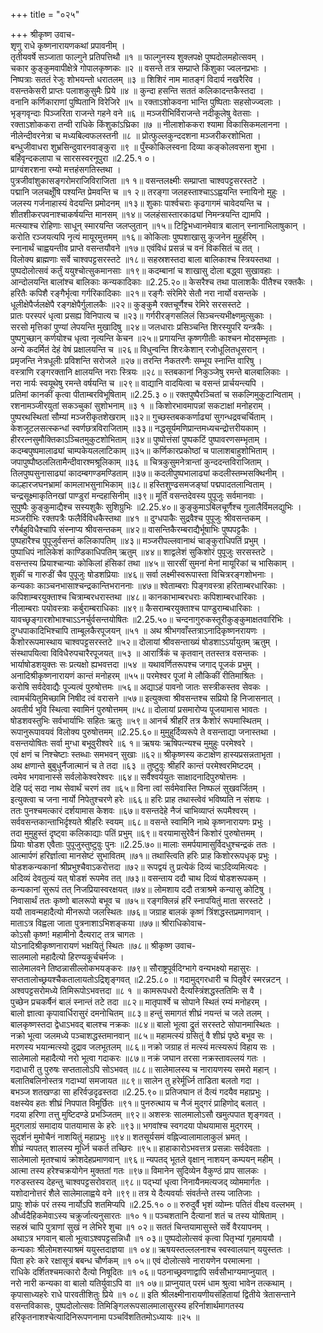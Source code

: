 +++
title = "०२५"

+++
श्रीकृष्ण उवाच-  
शृणु राधे कृष्णनारायणकथां प्रपावनीम् ।  
तृतीयवर्षे सञ्जाता फाल्गुने प्रतिपत्तिथौ ॥१ ॥
फाल्गुनस्य शुक्लपक्षे पुष्पदोलमहोत्सवम् ।  
चकार कुङ्कुमवापीक्षेत्रे गोपालकृष्णकः ॥२ ॥
वसन्ते तत्र सम्प्राप्ते किंशुका ज्वलनप्रभाः ।  
निष्पत्राः सततं रेजुः शोभयन्तो धरातलम् ॥३ ॥
शिशिरं नाम मातङ्गं विदार्य नखरैरिव ।  
वसन्तकेसरी प्राप्तः पलाशकुसुमैः प्रिये ॥४ ॥
कुन्दा हसन्ति सततं कलिकादन्तकैस्तदा ।  
वनानि कर्णिकाराणां पुष्पितानि विरेजिरे ॥५ ॥
रक्ताऽशोकवना भान्ति पुष्पिताः सहसोज्ज्वलाः ।  
भृङ्गवृन्दाः पिञ्जरिता राजन्ते गहने वने ॥६ ॥
मञ्जरीभिर्विराजन्ते नदीकूलेषु वेतसाः ।  
रक्ताऽशोककरा तन्वी राधिके किंशुकांऽघ्रिका ॥७ ॥
नीलाशोककरा श्यामा विकासिकमलानना ।  
नीलेन्दीवरनेत्रा च मध्यबिल्वफलस्तनी ॥८ ॥
प्रोत्फुल्लकुन्ददशना मञ्जरीकरशोभिता ।  
बन्धुजीवाधरा शुभ्रसिन्दुवारनवाङ्कुरा ॥९ ॥
पुँस्कोकिलस्वना दिव्या कङ्कोलवसना शुभा ।  
बर्हिवृन्दकलापा च सारसस्वरनूपुरा ॥2.25.१ ०।  
प्राग्वंशरशना रम्यो मत्तहंसगतिस्तथा ।  
पुत्रजीवांशुकासङ्गरोमराजिविराजिता ॥१ १॥
वसन्तलक्ष्मीः सम्प्राप्ता चाश्वपट्टसरस्तटे ।  
पद्मानि जलचक्षूँषि पश्यन्ति प्रेमवन्ति च ॥१ २॥
तरङ्गा जलहस्ताश्चाऽऽह्वयन्ति स्नायिनो मुहुः ।  
जलस्य गर्जनाहास्यं वेदयन्ति प्रमोदनम् ॥१३॥
शुकाः पार्श्वचराः कृढगागमं चावेदयन्ति च ।  
शीतशीकरपवनाश्चाकर्षयन्ति मानसम् ॥१४॥
जलहंसास्तारकाढ्यां निमन्त्रयन्ति द्यामपि ।  
मत्स्याश्च रोहिणाः साधून् स्मारयन्ति जलप्लुतान् ॥१५॥
टिट्टिभध्वानमेवात्र बालान् स्नानाभिलाषुकान् ।  
करोति रञ्जयत्यपि नृत्यं मायूरमुत्तमम् ॥१६॥
कोकिलाः पुष्पशाखासु कूजनेन मुहुर्हरिम् ।  
स्नानार्थं चाह्वयन्तीव प्राप्ते वसन्तयौवने ॥१७॥
एवंविधं प्रसन्नं च वनं विकसितं च तत् ।  
विलोक्य ब्राह्मणाः सर्वे चाश्वपट्टसरस्तटे ॥१८॥
सहस्रशस्तदा बाला बालिकाश्च स्त्रियस्तथा ।  
पुष्पदोलोत्सवं कर्तुं ययुश्चोत्सुकमानसाः ॥१९॥
कदम्बानां च शाखासु दोला बद्ध्वा सुखावहाः ।  
आन्दोलयन्ति बालांश्च बालिकाः कन्यकादिकाः ॥2.25.२०॥
केसरैश्च तथा पालाशकैः पीतैश्च रक्तकैः ।  
हरितैः कपिशै रङ्गैर्भृत्वा गर्गरिकादिकाः ॥२१॥
रङ्गैः संरेमिरे सेतौ नरा नार्यो वसन्तके ।  
धूलीक्षेपैर्जलक्षेपै रङ्गक्षेपैर्गुलालकैः ॥२२॥
कुङ्कुमै रक्तचूर्णैश्च रेमिरे सरसस्तटे ।  
प्रातः परस्परं धृत्वा प्रसह्य विनिपात्य च ॥२३॥
गर्गरीरङ्गसलिलं सिञ्चन्त्यभीक्ष्णमुत्सुकाः ।  
सरसो मृत्तिकां पुण्यां लेपयन्ति मुखादिषु ॥२४॥
जलधाराः प्रसिञ्चन्ति शिरस्युपरि यन्त्रकैः ।  
पुष्पगुच्छान् कर्णयोश्च धृत्वा नृत्यन्ति केचन ॥२५॥
प्रगायन्ति कृष्णगीतीः काश्चन मोदसम्भृताः ।  
अन्ये कदर्मितं देहं वेषं प्रक्षालयन्ति च ॥२६॥
विधुन्वन्ति शिरःकेशान् रजोधूलितधूसरान् ।  
प्रमृजन्ति नेत्रधूलीः प्रविशन्ति सरोजले ॥२७॥
तरन्ति नैकतरणैः सम्भूय स्नान्ति वारिषु ।  
वस्त्राणि रङ्गरक्तानि क्षालयन्ति नराः स्त्रियः ॥२८॥
स्तबकानां निकुञ्जेषु रमन्ते बालबालिकाः ।  
नरा नार्यः स्वयूथेषु रमन्ते वर्षयन्ति च ॥२९॥
वाद्यानि वादयित्वा च वसन्तं प्रार्चयन्त्यपि ।  
प्रतिमां कानकीं कृत्वा पीताम्बरविभूषिताम् ॥2.25.३ ०॥
रक्तपुष्पैरञ्चितां च सकल्गिमुकुटान्विताम् ।  
रशनामञ्जीरयुतां सकञ्चुकां सुशोभनाम् ॥३ १ ॥
किशोरभावमापन्नां सकटाक्षां मनोहराम् ।  
पुष्परथस्थितां सौम्यां मञ्जरीकृतशेखराम् ॥३२॥
गुच्छस्तबककर्णाढ्यां सुगन्धद्रवचर्चिताम् ।  
केशजूटलसत्स्कन्धां स्वर्णछत्रविराजिताम् ॥३३॥
नद्धसूर्यमणिप्रान्तमध्यचन्द्रोत्तरीयकाम् ।  
हीररत्नसुमौक्तिकाऽञ्चितमुकुटशोभिताम् ॥३४॥
पुष्पोत्तंसां पुष्पकटिं पुष्पावरणसम्भृताम् ।  
कदम्बपुष्पमालाढ्यां चाम्पकेयललाटिकाम् ॥३५॥
कर्णिकारप्रकोष्ठां च पालाशबाहुशोभिताम् ।  
जपापुष्पौष्ठललितामैन्दीवारश्मश्रूलिकाम् ॥३६ ॥
चित्रकुसुमनेत्रान्तां कुन्ददन्तविराजिताम् ।  
तिलपुष्पसुनासाढ्यां कादम्बगण्डमण्डिताम् ॥३७॥
कदलीपुष्पभालाढ्यां कदलीस्तम्भसक्थिनीम् ।  
काल्हारजघनभ्रामां कामलाभसुनाभिकाम् ॥३८॥
हस्तिशुण्ढसमजङ्घां पद्मपादतलान्विताम् ।  
चन्द्रसूक्ष्माकृतिनखां पाण्डुरां मन्दहासिनीम् ॥३९॥
मूर्तिं वसन्तदेवस्य पुपूजुः सर्वमानवाः ।  
सुपुष्पैः कुङ्कुमाद्यैश्च सस्यशुकैः सुशिग्रुभिः ॥2.25.४०॥
कुङ्कुमाऽबिलचूर्णैश्च गुलालैर्विमलद्युभिः ।  
मञ्जरीभिः रक्तपत्रैः फलैर्विविधकैस्तथा ॥४१ ॥
दुग्धपाकैः सुद्रवैश्च पुपूजुः श्रीवसन्तकम् ।  
रगैर्बहुविधैश्चापि संस्नाप्य श्रीवसन्तकम् ॥४२॥
वासन्तिकैरम्बराद्यैर्भूषाभिः पुष्पपट्टकैः ।  
पुष्पहारैश्च पुपूजुर्वसन्तं कलिकापतिम् ॥४३॥
मञ्जरीपल्लवानाथं चाङ्कुराधिपतिं प्रभुम् ।  
पुष्पाधिपं नालिकेशं काण्डिकाधिपतिम् ऋतुम् ॥४४॥
शाद्वलेशं सुकिशोरं पुपूजुः सरसस्तटे ।  
वसन्तस्य प्रियाश्चान्याः कोकिलां हंसिकां तथा ॥४५॥
सारसीं सुमनां मेनां मायूरिकां च भासिकाम् ।  
शुकीं च गारुडीं चैव पुपूजुः षोडशप्रियाः ॥४६॥
सर्वा लक्ष्मीस्वरूपास्ता विचित्ररङ्गशोभनाः ।  
कन्यकाः काञ्चनभासाश्चन्द्रकान्तिभराननाः ॥४७॥
श्वेताम्बराः पिङ्गवस्त्रा हरिताम्बरधारिकाः ।  
कपिशाम्बरयुक्ताश्च चित्राम्बरधरास्तथा ॥४८॥
कानकाभाम्बरधराः कपिशाम्बरधारिकाः ।  
नीलाम्बराः पयोवस्त्राः कर्बुराम्बराधिकाः ॥४९॥
कैसराम्बरयुक्ताश्च पाण्डुराम्बधारिकाः ।  
यावच्छृङ्गारशोभाश्चाऽऽनर्चुर्वसन्तयोषितः ॥2.25.५०॥
चन्दनागुरुकस्तूरीकुङ्कुमाक्षतवारिभिः ।  
दुग्धपाकादिभिश्चापि ताम्बूलकैरपूजयन् ॥५१ ॥
अथ श्रीभगवाँस्तत्राऽनादिकृष्णनरायणः ।  
कैशोररूपमास्थाय चाश्वपट्टसरस्तटे ॥५२॥
दोलायां श्रीवसन्ताख्यं षोडशाऽऽर्यायुतम् ऋतुम् ।  
संस्थापयित्वा विविधैरुपचारैरपूजयत् ॥५३ ॥
आरार्त्रिकं च कृतवान् ततस्तत्र वसन्तकः ।  
भार्याषोडशयुक्तः सः प्रत्यक्षो ह्यभवत्तदा ॥५४ ॥
यथावर्णितरूपश्च जगाद् पूजकं प्रभुम् ।  
अनादिश्रीकृष्णनारायणं कान्तं मनोहरम् ॥५५॥
परमेश्वर पूजां मे लौकिकीं रीतिमाश्रितः ।  
करोषि सर्वदेवाद्यैः पूज्यत्वं पुरुषोत्तमः ॥५६॥
अद्याऽहं पावनो जातः सस्त्रीकस्तव सेवकः ।  
त्वामर्चयितुमिच्छामि निषीद त्वं वरासने ॥५७॥
इत्युक्त्वा श्रीवसन्तश्च सप्रियो हि निजासनात् ।  
अवतीर्य भुवि स्थित्वा स्वामिनं पुरुषोत्तमम् ॥५८॥
दोलायां प्रसमारोप्य पूजयामास भावतः ।  
षोडशवस्तुभिः सर्वभार्याभिः सहितः ऋतुः ॥५९॥
आनर्च श्रीहरिं तत्र कैशोरं रूपमास्थितम् ।  
रूपानुरूपावयवं विलोक्य पुरुषोत्तमम् ॥2.25.६०॥
मुमुहुर्दिव्यरूपे ते वसन्ताद्या जनास्तथा ।  
वसन्तयोषितः सर्वा मुग्धा बभूवुरीश्वरे ॥६ १॥
ऋषयः ऋषिपत्न्यश्च मुमुहुः परमेश्वरे ।  
एवं क्षणं च निश्चेष्टाः स्तब्धाः समभवन् सुखाः ॥६२॥
श्रीकृष्णस्य कटाक्षेण हास्यप्रसन्नताभृता ।  
अथ क्षणान्ते बुबुधुर्नैजात्मानं च ते तदा ॥६३ ॥
तुष्टुवुः श्रीहरिं कान्तं परमेश्वरमिष्टदम् ।  
त्वमेव भगवानास्से सर्वलोकेश्वरेश्वरः ॥६४॥
सर्वैश्वर्ययुतः साक्षादनादिपुरुषोत्तमः ।  
देहि पद्ं सदा नाथ सेवार्थं चरणं तव ॥६५॥
विना त्वां सर्वमेवास्ति निष्फलं सुखवर्जितम् ।  
इत्युक्त्वा च जना नार्यो निपेतुश्चरणे हरेः ॥६६॥
हरिः प्राह तथास्त्वेवं भविष्यति न संशयः ।  
ततः पुनश्चमत्कारं दर्शयामास केशवः ॥६७॥
वसन्तदेहे नैजं चाभिव्याप्तं रूपमैश्वरम् ।  
सर्ववसन्तकान्ताभिर्दृश्यते श्रीहरिः स्वयम् ॥६८॥
वसन्ते स्वामिनि नाथे कृष्णनारायणः प्रभुः ।  
तदा मुमुहुस्तं दृष्ट्वा कलिकाद्याः पतिं प्रभुम् ॥६९॥
वरयामासुरेवैनं किशोरं पुरुषोत्तमम् ।  
प्रियाः षोडश एवैताः पुपूजुस्तुष्टुवुः पुनः ॥2.25.७०॥
मालाः समर्पयामासुर्विदधुश्चन्द्रकं ततः ।  
आत्मार्पणं हरिर्ज्ञात्वा मानसेष्टं सुभावितम् ॥७१॥
तथास्त्विति हरिः प्राह किशोररूपधृक् प्रभुः ।  
षोडशकन्यकानां श्रीप्रभुश्चैवाऽकरोत्तदा ॥७२॥
रूपद्वयं तु प्रत्येकं दिव्यं चाऽदिव्यमित्यदः ।  
अदिव्यं देवतुल्यं यत् षोडशं रूपमेव तत् ॥७३॥
वसन्ताय ददौ चाथ दिव्यं षोडशरूपकम् ।  
कन्यकानां सुरूपं तत् निजप्रियास्वरक्षयत् ॥७४॥
लोमशाय ददौ तत्राश्रमे कन्यासु कोटिषु ।  
निवासार्थं ततः कृष्णो बालरूपो बभूव च ॥७५॥
रङ्गक्लिन्नं हरिं स्नापयितुं माता सरस्तटे ।  
ययौ तावन्महादैत्यो मीनरूपो जलस्थितः ॥७६॥
जग्राह बालकं कृष्णं त्रिंशद्धस्तप्रमाणवान् ।  
माताऽत्र विह्वला जाता पुत्रनाशाऽभिशङ्कया ॥७७॥
श्रीराधिकोवाच-  
कोऽसौ कृष्ण! महामीनो दैत्यराट् तत्र चागतः ।  
योऽनादिश्रीकृष्णनारायणं भक्षयितुं स्थितः ॥७८॥
श्रीकृष्ण उवाच-  
सालमालो महादैत्यो हिरण्यकूर्चचर्मजः ।  
सालेमालवने तिष्ठन्नासील्लोकभयङ्करः ॥७९॥
सौराष्ट्रपूर्वदिग्भागे वन्यभक्ष्यो महासुरः ।  
सप्ततालोच्छ्रयश्चैकतालायतोऽद्रिशृङ्गवत् ॥2.25.८० ॥
गदामुद्गरधारी च पितृवैरं स्मरन्नटन् ।  
अश्वपट्टसरोमध्ये तिमिरूपोऽभवत्तदा ॥८ १ ॥
कामरूपधरो दैत्यस्त्रिंशद्धस्ततिमिः स वै ।  
पुच्छेन प्रचकर्षैनं बालं स्नान्तं तटे तदा ॥८२॥
मातृपार्श्वे च सोपाने स्थितं रम्यं मनोहरम् ।  
बालो ज्ञात्वा कृपावार्धिरासुरं दमनोचितम् ॥८३॥
हन्तुं समागतं शीघ्रं नयन्तं च जले तलम् ।  
बालकृष्णस्तदा द्वेधाऽभवद् बालश्च नक्रकः ॥८४॥
बालो भूत्वा द्रुतं सरस्तटे सोपानमास्थितः ।  
नक्रो भूत्वा जलमध्ये पञ्चाशद्धस्तमानवान् ॥८५॥
महामत्स्यं ग्रसितुं वै शीघ्रं पृष्ठे बभूव सः ।  
मरणस्य भयान्मत्स्यो दुद्राव जलभूतलम् ॥८६॥
नक्रो जग्राह तं मत्स्यं मत्स्यरूपं विहाय सः ।  
सालेमालो महादैत्यो नरो भूत्वा गदाकरः ॥८७॥
नक्रं जघान तरसा नक्रस्तावल्लयं गतः ।  
गदाधारी तु पुरुषः सप्ततालोऽपि सोऽभवत् ॥८८॥
सालेमालस्य च नारायणस्य समरो महान् ।  
बलातिबलिनोस्तत्र गदाभ्यां समजायत ॥८९॥
सालेन तु हरेर्मूर्ध्नि ताडिता बलतो गदा ।  
बभञ्ज शतखण्डा सा हरिर्वज्रदृढस्तदा ॥2.25.९०॥
प्रतिजघान तं दैत्यं गदयैव महाप्रभुः ।  
वक्षस्येव हतः शीघ्रं निपपात विमूर्छितः ॥९१॥
पुनरुत्थाय च नैजं मुद्गरं प्राहिणोद् बलात् ।  
गदया हरिणा तत्तु मुष्टिदण्डे प्रभञ्जितम् ॥९२॥
अशस्त्रः सालमालोऽसौ खमुत्पपात शृङ्गवत् ।  
मुद्गलाग्रं समादाय पातयामास के हरेः ॥९३॥
भगवांश्च स्वगदया पोथयामास मुद्गरम् ।  
सुदर्शनं मुमोचैनं नाशयितुं महाप्रभुः ॥९४॥
शतसूर्यसमं वह्निज्वालामालाकुलं भ्रमत् ।  
शीघ्रं न्यपतत् शालस्य मूर्ध्नि चकर्त तच्छिरः ॥९५॥
हाहाकारोऽभवत्तत्र प्रसन्नाः सर्वदेवताः ।  
सालेमालो मृतश्चायं क्रोशदेहप्रमाणवान् ॥९६॥
न्यपतद् भूतले वृक्षान् नाशयन् कम्पयन् महीम् ।  
आत्मा तस्य हरेश्चक्रयोगेन मुक्ततां गतः ॥९७॥
विमानेन सुदिव्येन वैकुण्ठं प्राप सालकः ।  
गरुडस्तस्य देहन्तु चाश्वपट्टसरोवरात् ॥९८॥
पद्भ्यां धृत्वा निनायैनमत्यजद् व्योममार्गतः ।  
यशोदानोत्तरं शैले सालेमालाह्वये वने ॥९९॥
तत्र ये दैत्यवर्याः संवर्तन्ते तस्य जातिजाः ।  
प्रापुः शोकं परं तस्य नार्योऽपि शतमिप्यपि ॥2.25.१० ०॥
रुरुदुर्वै भृशं व्योम्नः पतितं वीक्ष्य वल्लभम् ।  
और्ध्वदैहिकमेवाऽस्य चक्रुर्जात्यनुसारतः ॥१० १॥
पञ्चशतानि दैत्यानां शतं च तस्य योषिताम् ।  
सहस्रं चापि पुत्राणां सुखं न लेभिरे शुचा ॥१ ०२॥
सततं चिन्तयामासुस्ते सर्वे वैरयापनम् ।  
अथाऽत्र भगवान् बालो भूत्वाऽश्वपट्टसन्निधौ ॥१ ०३॥
पुष्पदोलोत्सवं कृत्वा पितृभ्यां गृहमाययौ ।  
कन्यकाः श्रीलोमशस्याश्रमं ययुस्तदाज्ञया ॥१ ०४॥
ऋषयस्तल्ललनाश्च स्वस्वालयान् ययुस्ततः ।  
पिता हरेः करे रक्षासूत्रं बबन्ध चौर्णकम् ॥१ ०५॥
एवं दोलोत्सवे नारायणेन परमात्मना ।  
राधिके दर्शितश्चमत्कारो दैत्यो निषूदितः ॥१ ०६॥
पठनाच्छ्रवणाद्वापि सर्वसौभाग्यमाप्नुयात् ।  
नरो नारी कन्यका वा बालो यतिर्युवाऽपि वा ॥१ ०७॥
प्राप्नुयात् परमं धाम श्रुत्वा भावेन तत्कथाम् ।  
कृपासाध्यहरेः राधे पारवतीशितुः प्रिये ॥१ ०८॥
इति श्रीलक्ष्मीनारायणीयसंहितायां द्वितीये त्रेतासन्ताने वसन्तविकासः, पुष्पदोलोत्सवः तिमिङ्गिलरूपसालमालासुरस्य हरिर्नाशार्थमागतस्य हरिकृतनाशश्चेत्यादिनिरूपणनामा पञ्चविंशतितमोऽध्यायः ॥२५ ॥
    
